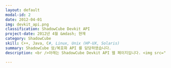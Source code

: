 ```yaml
---
layout: default
modal-id: 2
date: 2012-04-01
img: devkit_api.png
classification: ShadowCube Devkit API
project-date: 2012년 4월 &mdash; 현재
category: ShadowCube
skill: C++, Java, C#, Linux, Unix (HP-UX, Solaris)
summary: ShadowCube 암/복호화 API 를 담당하였습니다.
description: <br />아래는 ShadowCube Devkit API 웹 페이지입니다. <img src="img/portfolio/devkit_api.gif" class="img-responsive project-image" alt="devkit_api"> Devkit API 사이트는 타사 개발자들이 ShadowCube Devkit API 를 사용하는 방법을 알리기 위해 개발하였습니다.<br />ASP.NET MVC4 로 구현하였으며, 이때 처음으로 jquery + bootstrap 를 사용하여 UI 작업을 하였습니다. 기존에는 단순한 워드 문서로 되어있던 것을 개발자들이 좀 더 쉽게 이해할 수 있도록 스크린샷 등을 추가하였습니다.

---
```

